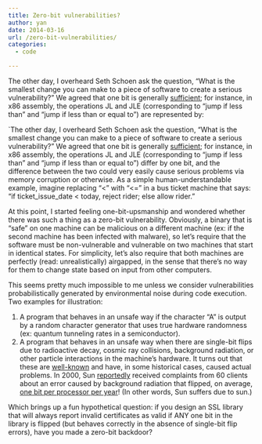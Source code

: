 ```yaml
---
title: Zero-bit vulnerabilities?
author: yan
date: 2014-03-16
url: /zero-bit-vulnerabilities/
categories:
  - code

---
```

The other day, I overheard Seth Schoen ask the question, &#8220;What is the smallest change you can make to a piece of software to create a serious vulnerability?&#8221; We agreed that one bit is generally <a href="https://en.wikipedia.org/wiki/Off-by-one_error#Fencepost_error" target="_blank">sufficient</a>; for instance, in x86 assembly, the operations JL and JLE (corresponding to &#8220;jump if less than&#8221; and &#8220;jump if less than or equal to&#8221;) are represented by:
  
`The other day, I overheard Seth Schoen ask the question, &#8220;What is the smallest change you can make to a piece of software to create a serious vulnerability?&#8221; We agreed that one bit is generally <a href="https://en.wikipedia.org/wiki/Off-by-one_error#Fencepost_error" target="_blank">sufficient</a>; for instance, in x86 assembly, the operations JL and JLE (corresponding to &#8220;jump if less than&#8221; and &#8220;jump if less than or equal to&#8221;) differ by one bit, and the difference between the two could very easily cause serious problems via memory corruption or otherwise. As a simple human-understandable example, imagine replacing &#8220;<&#8221; with &#8220;<=&#8221; in a bus ticket machine that says: &#8220;if ticket\_issue\_date < today, reject rider; else allow rider.&#8221;

At this point, I started feeling one-bit-upsmanship and wondered whether there was such a thing as a zero-bit vulnerability. Obviously, a binary that is &#8220;safe&#8221; on one machine can be malicious on a different machine (ex: if the second machine has been infected with malware), so let&#8217;s require that the software must be non-vulnerable and vulnerable on two machines that start in identical states. For simplicity, let&#8217;s also require that both machines are perfectly (read: unrealistically) airgapped, in the sense that there&#8217;s no way for them to change state based on input from other computers.

This seems pretty much impossible to me unless we consider vulnerabilities probabilistically generated by environmental noise during code execution. Two examples for illustration:

  1. A program that behaves in an unsafe way if the character &#8220;A&#8221; is output by a random character generator that uses true hardware randomness (ex: quantum tunneling rates in a semiconductor).
  2. A program that behaves in an unsafe way when there are single-bit flips due to radioactive decay, cosmic ray collisions, background radiation, or other particle interactions in the machine&#8217;s hardware. It turns out that these are <a href="https://en.wikipedia.org/wiki/Soft_error#Causes_of_soft_errors" target="_blank">well-known</a> and have, in some historical cases, caused actual problems. In 2000, Sun <a href="http://www.theregister.co.uk/2001/03/07/sun_suffers_ultrasparc_ii_cache/" target="_blank">reportedly</a> received complaints from 60 clients about an error caused by background radiation that flipped, on average, <a href="http://queue.acm.org/detail.cfm?id=1839574" target="_blank">one bit per processor per year</a>! (In other words, Sun suffers due to sun.)

Which brings up a fun hypothetical question: if you design an SSL library that will always report invalid certificates as valid if ANY one bit in the library is flipped (but behaves correctly in the absence of single-bit flip errors), have you made a zero-bit backdoor?
